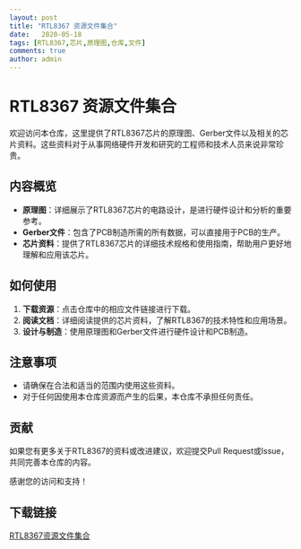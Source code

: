 ```yaml
---
layout: post
title: "RTL8367 资源文件集合"
date:   2020-05-18
tags: [RTL8367,芯片,原理图,仓库,文件]
comments: true
author: admin
---
```

# RTL8367 资源文件集合

欢迎访问本仓库，这里提供了RTL8367芯片的原理图、Gerber文件以及相关的芯片资料。这些资料对于从事网络硬件开发和研究的工程师和技术人员来说非常珍贵。

## 内容概览

- **原理图**：详细展示了RTL8367芯片的电路设计，是进行硬件设计和分析的重要参考。
- **Gerber文件**：包含了PCB制造所需的所有数据，可以直接用于PCB的生产。
- **芯片资料**：提供了RTL8367芯片的详细技术规格和使用指南，帮助用户更好地理解和应用该芯片。

## 如何使用

1. **下载资源**：点击仓库中的相应文件链接进行下载。
2. **阅读文档**：详细阅读提供的芯片资料，了解RTL8367的技术特性和应用场景。
3. **设计与制造**：使用原理图和Gerber文件进行硬件设计和PCB制造。

## 注意事项

- 请确保在合法和适当的范围内使用这些资料。
- 对于任何因使用本仓库资源而产生的后果，本仓库不承担任何责任。

## 贡献

如果您有更多关于RTL8367的资料或改进建议，欢迎提交Pull Request或Issue，共同完善本仓库的内容。

感谢您的访问和支持！

## 下载链接

[RTL8367资源文件集合](https://pan.quark.cn/s/c61b89476726)